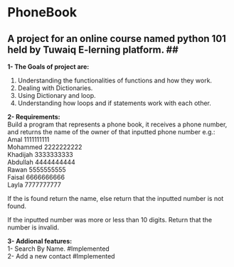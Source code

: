# PhoneBook

## A project for an online course named python 101 held by Tuwaiq E-lerning platform. ## <br />

<b>1- The Goals of project are:</b>  <br />
1) Understanding the functionalities of functions and how they work. <br />
2) Dealing with Dictionaries. <br />
3) Using Dictionary and loop. <br />
4) Understanding how loops and if statements work with each other. <br />

<b>2- Requirements:</b>  <br />
Build a program that represents a phone book, it receives a phone number, and returns the name of the owner of that inputted phone number e.g.:  <br />
Amal     	1111111111 <br />
Mohammed 	2222222222 <br />
Khadijah 	3333333333  <br />
Abdullah 	4444444444 <br />
Rawan 	  5555555555 <br />
Faisal 	  6666666666 <br />
Layla 	  7777777777 <br />

If the is found return the name, else return that the inputted number is not found.  <br />

If the inputted number was more or less than 10 digits. Return that the number is invalid. <br />


<b>3- Addional features:</b> <br />
  1- Search By Name. #Implemented <br />
  2- Add a new contact #Implemented <br />
